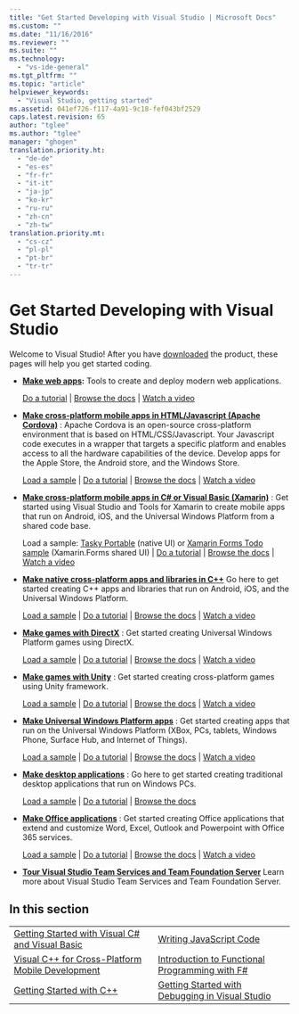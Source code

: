 ```yaml
---
title: "Get Started Developing with Visual Studio | Microsoft Docs"
ms.custom: ""
ms.date: "11/16/2016"
ms.reviewer: ""
ms.suite: ""
ms.technology: 
  - "vs-ide-general"
ms.tgt_pltfrm: ""
ms.topic: "article"
helpviewer_keywords: 
  - "Visual Studio, getting started"
ms.assetid: 041ef726-f117-4a91-9c18-fef043bf2529
caps.latest.revision: 65
author: "tglee"
ms.author: "tglee"
manager: "ghogen"
translation.priority.ht: 
  - "de-de"
  - "es-es"
  - "fr-fr"
  - "it-it"
  - "ja-jp"
  - "ko-kr"
  - "ru-ru"
  - "zh-cn"
  - "zh-tw"
translation.priority.mt: 
  - "cs-cz"
  - "pl-pl"
  - "pt-br"
  - "tr-tr"
---
```

# Get Started Developing with Visual Studio
Welcome to Visual Studio! After you have [downloaded](http://www.visualstudio.com/community) the product, these pages will help you get started coding.  

-   **[Make web apps](https://www.visualstudio.com/features/modern-web-tooling-vs):** Tools to create and deploy modern web applications.  

     [Do a tutorial](https://docs.asp.net/en/latest/tutorials/your-first-aspnet-application.html) &#124;                               [Browse the docs](https://docs.asp.net/) &#124;                                   [Watch a video](http://www.asp.net/vnext)  

-   **[Make cross-platform mobile apps in HTML/Javascript (Apache Cordova)](http://taco.visualstudio.com/en-us/docs/get-started-first-mobile-app/)** :               Apache Cordova is an open-source cross-platform environment that is based on HTML/CSS/Javascript.  Your Javascript code executes in a wrapper that                  targets a specific platform and enables access to all the hardware capabilities of the device. Develop apps for the Apple Store, the Android store, and the Windows Store.  

     [Load a sample](https://github.com/Microsoft/cordova-samples/tree/master/todo-angularjs) &#124;   [Do a tutorial](http://taco.visualstudio.com/en-us/docs/get-started-first-mobile-app/) &#124;                               [Browse the docs](http://taco.visualstudio.com/en-us/docs/get-started-vs-tools-apache-cordova/) &#124;                                [Watch a video](https://channel9.msdn.com/Blogs/Seth-Juarez/Getting-Started-with-Apache-Cordova-in-Visual-Studio)  

-   **[Make cross-platform mobile apps in C# or Visual Basic (Xamarin)](../cross-platform/visual-studio-and-xamarin.md)** : Get started using Visual Studio and Tools for Xamarin to create mobile apps that run on Android, iOS, and the Universal Windows Platform from a shared code base.  

     Load a sample: [Tasky Portable](http://developer.xamarin.com/samples/mobile/TaskyPortable/) (native UI) or  [Xamarin Forms Todo sample](https://github.com/xamarin/xamarin-forms-samples/tree/master/Todo) (Xamarin.Forms shared UI) &#124;   [Do a tutorial](https://msdn.microsoft.com/library/dn879698.aspx) &#124;                             [Browse the docs](https://msdn.microsoft.com/en-us/library/mt299001.aspx) &#124;                                  [Watch a video](https://channel9.msdn.com/Series/Cross-Platform-Development-with-Xamarin--Visual-Studio/01)  

-   **[Make native cross-platform apps and libraries in C++](https://www.visualstudio.com/explore/cplusplus-mdd-vs.aspx)** Go here to get started creating C++ apps and libraries that run on Android, iOS, and the Universal Windows Platform.  

     [Load a sample](https://code.msdn.microsoft.com/MoreTeaPots-Android-a9bd8549) &#124;   [Do a tutorial](https://msdn.microsoft.com/en-us/library/dn707595.aspx) &#124;                             [Browse the docs](https://msdn.microsoft.com/en-us/library/dn707591.aspx) &#124;                                  [Watch a video](https://channel9.msdn.com/Series/ConnectOn-Demand/239)  

-   **[Make games with DirectX](https://msdn.microsoft.com/en-us/library/windows/desktop/ee663274.aspx)** : Get started creating Universal Windows Platform games using DirectX.  

     [Load a sample](https://msdn.microsoft.com/en-us/library/windows/desktop/bb153300.aspx) &#124;                    [Do a tutorial](https://msdn.microsoft.com/en-us/library/windows/desktop/bb153264.aspx) &#124;                                [Browse the docs](https://msdn.microsoft.com/en-us/library/windows/desktop/ee663274.aspx) &#124;                                   [Watch a video](https://channel9.msdn.com/Series/Introduction-to-C-and-DirectX-Game-Development/01)  

-   **[Make games with Unity](../cross-platform/visual-studio-tools-for-unity.md)** : Get started creating cross-platform games using Unity framework.  

     [Load a sample](http://unity3d.com/learn/resources/downloads) &#124;                     [Do a tutorial](http://unity3d.com/learn/tutorials/projects/roll-ball-tutorial) &#124;                               [Browse the docs](https://msdn.microsoft.com/en-us/library/dn940019.aspx) &#124;     [Watch a video](https://www.youtube.com/playlist?list=PLReL099Y5nRfseAg0k1SJOlpqdcsDs8Em)  

-   **[Make Universal Windows Platform apps](https://dev.windows.com/en-us/windows-apps)** : Get started creating apps that run on the Universal Windows Platform (XBox, PCs, tablets, Windows Phone, Surface Hub, and Internet of Things).  

     [Load a sample](https://github.com/Microsoft/Windows-universal-samples) &#124;                          [Do a tutorial](https://msdn.microsoft.com/library/windows/apps/dn765018.aspx) &#124;                                [Browse the docs](https://dev.windows.com/en-us) &#124;     [Watch a video](https://channel9.msdn.com/Blogs/One-Dev-Minute/Getting-started-with-Windows-10)  

-   **[Make desktop applications](https://dev.windows.com/en-us/desktop)** : Go here to get started creating traditional desktop applications that run on Windows PCs.  

     [Load a sample](https://github.com/microsoft/windows-classic-samples) &#124;                     [Do a tutorial](https://msdn.microsoft.com/en-us/library/dd492171.aspx) &#124;                               [Browse the docs](https://dev.windows.com/en-us/desktop)  

-   **[Make Office applications](https://msdn.microsoft.com/en-us/library/fp161347.aspx)** : Get started creating Office applications that extend and customize Word, Excel, Outlook and Powerpoint with Office 365 services.  

     [Load a sample](https://code.msdn.microsoft.com/office365/) &#124;                       [Do a tutorial](http://dev.office.com/getting-started/office365apis) &#124;                              [Browse the docs](https://msdn.microsoft.com/en-us/office/aa905340.aspx) &#124;                                   [Watch a video](http://dev.office.com/videos)  

-   **[Tour Visual Studio Team Services and Team Foundation Server](https://www.visualstudio.com/products/visual-studio-team-services-vs)**  Learn more about Visual Studio Team Services and Team Foundation Server.  

## In this section  

|||  
|-|-|  
|[Getting Started with Visual C# and Visual Basic](../ide/getting-started-with-visual-csharp-and-visual-basic.md)|[Writing JavaScript Code](https://msdn.microsoft.com/library/cte3c772.aspx)|  
|[Visual C++ for Cross-Platform Mobile Development](../cross-platform/visual-cpp-for-cross-platform-mobile-development.md)|[Introduction to Functional Programming with F#](http://msdn.microsoft.com/library/vstudio/dd233147.aspx)|  
|[Getting Started with C++](../ide/getting-started-with-cpp-in-visual-studio.md)|[Getting Started with Debugging in Visual Studio](../ide/getting-started-with-debugging-in-visual-studio.md)|
